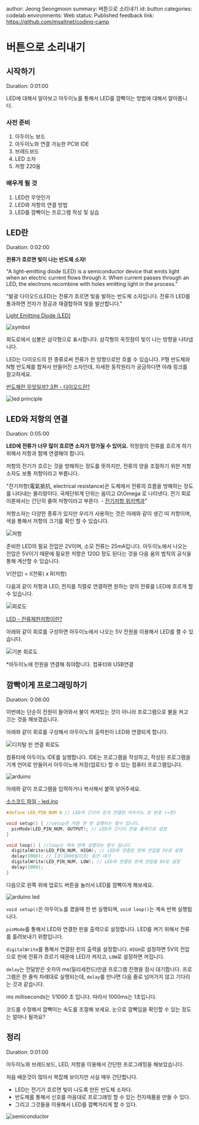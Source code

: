author: Jeong Seongmoon
summary: 버튼으로 소리내기
id: button
categories: codelab
environments: Web
status: Published
feedback link: https://github.com/msaltnet/coding-camp

# 버튼으로 소리내기

## 시작하기
Duration: 0:01:00

LED에 대해서 알아보고 아두이노를 통해서 LED를 깜빡이는 방법에 대해서 알아봅니다.

### 사전 준비
1. 아두이노 보드
1. 아두이노와 연결 가능한 PC와 IDE
1. 브레드보드
1. LED 소자
1. 저항 220옴

### 배우게 될 것
1. LED란 무엇인가
1. LED와 저항의 연결 방법
1. LED를 깜빡이는 프로그램 작성 및 실습

## LED란
Duration: 0:02:00

**전류가 흐르면 빛이 나는 반도체 소자!**

"A light-emitting diode (LED) is a semiconductor device that emits light when an electric current flows through it. When current passes through an LED, the electrons recombine with holes emitting light in the process."

"발광 다이오드(LED)는 전류가 흐르면 빛을 발하는 반도체 소자입니다. 전류가 LED를 통과하면 전자가 정공과 재결합하여 빛을 발산합니다."

[Light Emitting Diode (LED)](https://byjus.com/physics/light-emitting-diode/#:~:text=Asked%20Questions%20%E2%80%93%20FAQs-,What%20is%20LED%3F,emitting%20light%20in%20the%20process)

![symbol](./img/Light-Emitting-Diode-1.png)

회도로에서 심볼은 삼각형으로 표시합니다. 삼각형의 꼭짓점이 빛이 나는 방향을 나타냅니다.

LED는 다이오드의 한 종류로써 전류가 한 방향으로만 흐를 수 있습니다. P형 반도체와 N형 반도체를 합쳐서 만들어진 소자인데, 자세한 동작원리가 궁금하다면 아래 링크를 참고하세요.

[반도체란 무엇일까? 3편 - 다이오드란?](https://blog.naver.com/PostView.naver?blogId=jamduino&logNo=220917730997)

![led principle](./img/Light-Emitting-Diode-4-1.png)

## LED와 저항의 연결
Duration: 0:05:00

**LED에 전류가 너무 많이 흐르면 소자가 망가질 수 있어요.** 적정량의 전류를 흐르게 하기 위해서 저항과 함께 연결해야 합니다.

저항의 전기가 흐르는 것을 방해하는 정도를 뜻하지만, 전류의 양을 조절하기 위한 저항소자도 보통 저항이라고 부릅니다.

"전기저항(電氣抵抗, electrical resistance)은 도체에서 전류의 흐름을 방해하는 정도를 나타내는 물리량이다. 국제단위계 단위는 옴이고 
Ω\Omega 로 나타낸다. 전기 회로 이론에서는 간단히 줄여 저항이라고 부른다. - [전기저항 위키백과](https://ko.wikipedia.org/wiki/%EC%A0%84%EA%B8%B0%EC%A0%80%ED%95%AD)"

저항소자는 다양한 종류가 있지만 우리가 사용하는 것은 아래와 같이 생긴 띠 저항이며, 색을 통해서 저항의 크기를 확인 할 수 있습니다.

![저항](./img/23638F4C57CF94170F.png)

준비한 LED의 필요 전압은 2V이며, 소모 전류는 25mA입니다. 아두이노에서 나오는 전압은 5V이기 때문에 필요한 저항은 120Ω 정도 된다는 것을 다음 옴의 법칙의 공식을 통해 계산할 수 있습니다.

V(전압) = I(전류) x R(저항)

다음과 같이 저항과 LED, 전지를 직렬로 연결하면 원하는 양의 전류를 LED에 흐르게 할 수 있습니다.

![회로도](./img/led-circuit.png)

[LED - 전류제한저항이란?](https://blog.naver.com/NBlogTop.naver?isHttpsRedirect=true&blogId=jamduino&Redirect=Dlog&Qs=/jamduino/220822597063)

아래와 같이 회로를 구성하면 아두이노에서 나오는 5V 전원을 이용해서 LED를 켤 수 있습니다.

![기본 회로도](./img/led-simple.png)

*아두이노에 전원을 연결해 줘야합니다. 컴퓨터와 USB연결

## 깜빡이게 프로그래밍하기
Duration: 0:06:00

이번에는 단순히 전원이 들어와서 불이 켜져있는 것이 아니라 프로그램으로 불을 켜고 끄는 것을 해보겠습니다.

아래와 같이 회로를 구성해서 아두이노의 출력핀이 LED와 연결되게 합니다.

![디지털 핀 연결 회로도](./img/led-blink.png)

컴퓨터에 아두이노 IDE를 실행합니다. IDE는 프로그램을 작성하고, 작성된 프로그램을 기계 언어로 만들어서 아두이노에 저장(업로드) 할 수 있는 컴퓨터 프로그램입니다.

![arduino](./img/arduino-init.PNG)

아래와 같이 프로그램을 입력하거나 복사해서 붙여 넣어주세요.

[소스코드 파일 - led.ino](https://github.com/msaltnet/coding-camp/blob/main/code/led.ino)

```c
#define LED_PIN_NUM 8 // LED의 긴다리 핀과 연결된 아두이노 핀 번호 (+핀)

void setup() { //setup은 처음 한 번 실행되는 함수 입니다.
  pinMode(LED_PIN_NUM, OUTPUT); // LED의 긴다리 핀을 출력으로 설정
}

void loop() { //loop는 계속 반복 실행되는 함수 입니다.
  digitalWrite(LED_PIN_NUM, HIGH); // LED와 연결된 핀에 전압을 5V로 설정
  delay(1000); // 1초(1000밀리초) 동안 대기
  digitalWrite(LED_PIN_NUM, LOW); // LED와 연결된 핀에 전압을 0V로 설정
  delay(1000);
}
```

다음으로 왼쪽 위에 업로드 버튼을 눌러서 LED를 깜빡이게 해보세요.

![arduino led](./img/arduino-upload-btn.PNG)

`void setup()`은 아두이노를 켰을때 한 번 실행되며, `void loop()`는 계속 반복 실행됩니다.

`pinMode`를 통해서 LED와 연결한 핀을 출력으로 설정합니다. LED를 켜기 위해서 전류를 흘려보내기 위함입니다.

`digitalWrite`를 통해서 연결된 핀의 출력을 설정합니다. `HIGH`로 설정하면 5V의 전압으로 핀에 전류가 흐르기 때문에 LED가 켜지고, `LOW`로 설정하면 꺼집니다.

`delay`는 전달받은 숫자의 ms(밀리세컨드)만큼 프로그램 진행을 잠시 대기합니다. 프로그램은 한 줄씩 차례대로 실행되는데, `delay`를 만나면 다음 줄로 넘어가지 않고 기다리는 것과 같습니다.

*ms* milliseconds는 1/1000 초 입니다. 따라서 1000ms는 1초입니다.

<aside class="positive">
코드를 수정해서 깜빡이는 속도를 조절해 보세요. 눈으로 깜빡임을 확인할 수 있는 정도는 얼마나 될까요?
</aside>

## 정리
Duration: 0:01:00

아두이노와 브레드보드, LED, 저항을 이용해서 간단한 프로그래밍을 해보았습니다.

처음 배운것이 많아서 복잡해 보이지만 사실 매우 간단합니다.

- LED는 전기가 흐르면 빛이 나도록 만든 반도체 소자다.
- 반도체를 통해서 신호를 마음대로 프로그래밍 할 수 있는 전자제품을 만들 수 있다.
- 그리고 그것들을 이용해서 LED를 깜빡거리게 할 수 있다.

![semiconductor](./img/samsung-semi.png)
